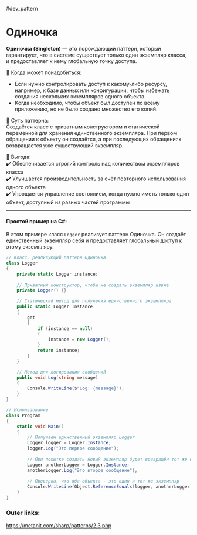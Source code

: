 #dev_pattern
# Одиночка

**Одиночка (Singleton)** — это порождающий паттерн, который гарантирует, что в системе существует только один экземпляр класса, и предоставляет к нему глобальную точку доступа.

📌 Когда может понадобиться:  
- Если нужно контролировать доступ к какому-либо ресурсу, например, к базе данных или конфигурации, чтобы избежать создания нескольких экземпляров одного объекта.  
- Когда необходимо, чтобы объект был доступен по всему приложению, но не было создано множество его копий.

📌 Суть паттерна:  
Создаётся класс с приватным конструктором и статической переменной для хранения единственного экземпляра. При первом обращении к объекту он создаётся, а при последующих обращениях возвращается уже существующий экземпляр.

📌 Выгода:  
✔️ Обеспечивается строгий контроль над количеством экземпляров класса  
✔️ Улучшается производительность за счёт повторного использования одного объекта  
✔️ Упрощается управление состоянием, когда нужно иметь только один объект, доступный из разных частей программы

---
#### Простой пример на C#:
В этом примере класс `Logger` реализует паттерн Одиночка. Он создаёт единственный экземпляр себя и предоставляет глобальный доступ к этому экземпляру.

```csharp
// Класс, реализующий паттерн Одиночка
class Logger
{
    private static Logger instance;
    
    // Приватный конструктор, чтобы не создать экземпляр извне
    private Logger() {}

    // Статический метод для получения единственного экземпляра
    public static Logger Instance
    {
        get
        {
            if (instance == null)
            {
                instance = new Logger();
            }
            return instance;
        }
    }

    // Метод для логирования сообщений
    public void Log(string message)
    {
        Console.WriteLine($"Log: {message}");
    }
}

// Использование
class Program
{
    static void Main()
    {
        // Получаем единственный экземпляр Logger
        Logger logger = Logger.Instance;
        logger.Log("Это первое сообщение");
        
        // При попытке создать новый экземпляр будет возвращён тот же объект
        Logger anotherLogger = Logger.Instance;
        anotherLogger.Log("Это второе сообщение");
        
        // Проверка, что оба объекта - это один и тот же экземпляр
        Console.WriteLine(Object.ReferenceEquals(logger, anotherLogger)); // Выведет True
    }
}
````

### Outer links:
https://metanit.com/sharp/patterns/2.3.php